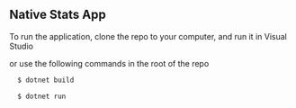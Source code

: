 ## Native Stats App

To run the application, clone the repo to your computer, and run it in Visual Studio

or use the following commands in the root of the repo

```bash
  $ dotnet build

  $ dotnet run
```
